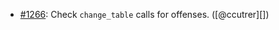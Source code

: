 * [#1266](https://github.com/rubocop/rubocop-rails/pull/1266): Check `change_table` calls for offenses. ([@ccutrer][])
